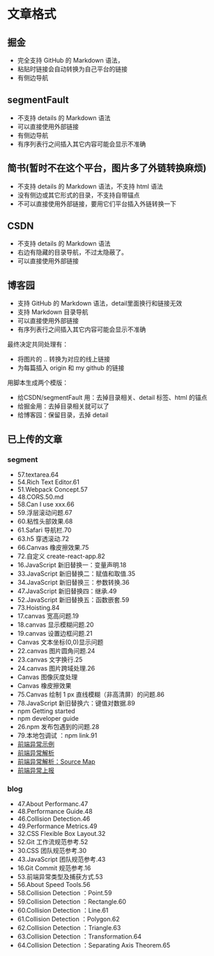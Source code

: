# 文章格式
## 掘金
- 完全支持 GitHub 的 Markdown 语法，
- 粘贴时链接会自动转换为自己平台的链接
- 有侧边导航

## segmentFault
- 不支持 details 的 Markdown 语法
- 可以直接使用外部链接
- 有侧边导航
- 有序列表行之间插入其它内容可能会显示不准确

## 简书(暂时不在这个平台，图片多了外链转换麻烦)
- 不支持 details 的 Markdown 语法，不支持 html 语法
- 没有侧边或其它形式的目录，不支持自带锚点
- 不可以直接使用外部链接，要用它们平台插入外链转换一下

## CSDN
- 不支持 details 的 Markdown 语法
- 右边有隐藏的目录导航，不过太隐蔽了。
- 可以直接使用外部链接

## 博客园
- 支持 GitHub 的 Markdown 语法，detail里面换行和链接无效
- 支持 Markdown 目录导航
- 可以直接使用外部链接
- 有序列表行之间插入其它内容可能会显示不准确

最终决定共同处理有：
- 将图片的 .. 转换为对应的线上链接
- 为每篇插入 origin 和 my github 的链接

用脚本生成两个模版：
- 给CSDN/segmentFault 用：去掉目录相关、detail 标签、html 的锚点
- 给掘金用：去掉目录相关就可以了
- 给博客园：保留目录，去掉 detail



## 已上传的文章
### segment
- 57.textarea.64
- 54.Rich Text Editor.61
- 51.Webpack Concept.57
- 48.CORS.50.md
- 58.Can I use xxx.66
- 59.浮层滚动问题.67
- 60.粘性头部效果.68
- 61.Safari 导航栏.70
- 63.h5 穿透滚动.72
- 66.Canvas 橡皮擦效果.75
- 72.自定义 create-react-app.82
- 16.JavaScript 新旧替换一：变量声明.18
- 33.JavaScript 新旧替换二：赋值和取值.35
- 34.JavaScript 新旧替换三：参数转换.36
- 47.JavaScript 新旧替换四：继承.49
- 52.JavaScript 新旧替换五：函数嵌套.59
- 73.Hoisting.84
- 17.canvas 宽高问题.19
- 18.canvas 显示模糊问题.20
- 19.canvas 设置边框问题.21
- Canvas 文本坐标(0,0)显示问题
- 22.canvas 图片圆角问题.24
- 23.canvas 文字换行.25
- 24.canvas 图片跨域处理.26
- Canvas 图像灰度处理
- Canvas 橡皮擦效果
- 75.Canvas 绘制 1 px 直线模糊（非高清屏）的问题.86
- 78.JavaScript 新旧替换六：键值对数据.89
- npm Getting started
- npm developer guide
- 26.npm 发布包遇到的问题.28
- 79.本地包调试 ：npm link.91
- [前端异常示例](https://github.com/XXHolic/blog/issues/68)
- [前端异常解析](https://github.com/XXHolic/blog/issues/70)
- [前端异常解析：Source Map](https://github.com/XXHolic/blog/issues/71)
- [前端异常上报](https://github.com/XXHolic/blog/issues/73)

### blog
- 47.About Performanc.47
- 48.Performance Guide.48
- 46.Collision Detection.46
- 49.Performance Metrics.49
- 32.CSS Flexible Box Layout.32
- 52.Git 工作流规范参考.52
- 30.CSS 团队规范参考.30
- 43.JavaScript 团队规范参考.43
- 16.Git Commit 规范参考.16
- 53.前端异常类型及捕获方式.53
- 56.About Speed Tools.56
- 58.Collision Detection ：Point.59
- 59.Collision Detection ：Rectangle.60
- 60.Collision Detection ：Line.61
- 61.Collision Detection ：Polygon.62
- 62.Collision Detection ：Triangle.63
- 63.Collision Detection ：Transformation.64
- 64.Collision Detection ：Separating Axis Theorem.65